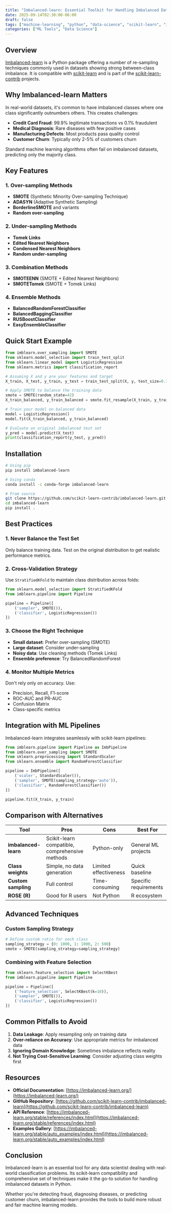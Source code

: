 ```yaml
---
title: "Imbalanced-learn: Essential Toolkit for Handling Imbalanced Datasets"
date: 2025-09-14T02:30:00-06:00
draft: false
tags: ["machine-learning", "python", "data-science", "scikit-learn", "imbalanced-data"]
categories: ["ML Tools", "Data Science"]
---
```


## Overview

[Imbalanced-learn](https://imbalanced-learn.org/) is a Python package offering a number of re-sampling techniques commonly used in datasets showing strong between-class imbalance. It is compatible with [scikit-learn](https://scikit-learn.org) and is part of the [scikit-learn-contrib](https://github.com/scikit-learn-contrib) projects.

## Why Imbalanced-learn Matters

In real-world datasets, it's common to have imbalanced classes where one class significantly outnumbers others. This creates challenges:

- **Credit Card Fraud**: 99.9% legitimate transactions vs 0.1% fraudulent
- **Medical Diagnosis**: Rare diseases with few positive cases
- **Manufacturing Defects**: Most products pass quality control
- **Customer Churn**: Typically only 2-5% of customers churn

Standard machine learning algorithms often fail on imbalanced datasets, predicting only the majority class.

## Key Features

### 1. Over-sampling Methods
- **SMOTE** (Synthetic Minority Over-sampling Technique)
- **ADASYN** (Adaptive Synthetic Sampling)
- **BorderlineSMOTE** and variants
- **Random over-sampling**

### 2. Under-sampling Methods
- **Tomek Links**
- **Edited Nearest Neighbors**
- **Condensed Nearest Neighbors**
- **Random under-sampling**

### 3. Combination Methods
- **SMOTEENN** (SMOTE + Edited Nearest Neighbors)
- **SMOTETomek** (SMOTE + Tomek Links)

### 4. Ensemble Methods
- **BalancedRandomForestClassifier**
- **BalancedBaggingClassifier**
- **RUSBoostClassifier**
- **EasyEnsembleClassifier**

## Quick Start Example

```python
from imblearn.over_sampling import SMOTE
from sklearn.model_selection import train_test_split
from sklearn.linear_model import LogisticRegression
from sklearn.metrics import classification_report

# Assuming X and y are your features and target
X_train, X_test, y_train, y_test = train_test_split(X, y, test_size=0.3, random_state=42)

# Apply SMOTE to balance the training data
smote = SMOTE(random_state=42)
X_train_balanced, y_train_balanced = smote.fit_resample(X_train, y_train)

# Train your model on balanced data
model = LogisticRegression()
model.fit(X_train_balanced, y_train_balanced)

# Evaluate on original imbalanced test set
y_pred = model.predict(X_test)
print(classification_report(y_test, y_pred))
```

## Installation

```bash
# Using pip
pip install imbalanced-learn

# Using conda
conda install -c conda-forge imbalanced-learn

# From source
git clone https://github.com/scikit-learn-contrib/imbalanced-learn.git
cd imbalanced-learn
pip install .
```

## Best Practices

### 1. **Never Balance the Test Set**
Only balance training data. Test on the original distribution to get realistic performance metrics.

### 2. **Cross-Validation Strategy**
Use `StratifiedKFold` to maintain class distribution across folds:
```python
from sklearn.model_selection import StratifiedKFold
from imblearn.pipeline import Pipeline

pipeline = Pipeline([
    ('sampler', SMOTE()),
    ('classifier', LogisticRegression())
])
```

### 3. **Choose the Right Technique**
- **Small dataset**: Prefer over-sampling (SMOTE)
- **Large dataset**: Consider under-sampling
- **Noisy data**: Use cleaning methods (Tomek Links)
- **Ensemble preference**: Try BalancedRandomForest

### 4. **Monitor Multiple Metrics**
Don't rely only on accuracy. Use:
- Precision, Recall, F1-score
- ROC-AUC and PR-AUC
- Confusion Matrix
- Class-specific metrics

## Integration with ML Pipelines

Imbalanced-learn integrates seamlessly with scikit-learn pipelines:

```python
from imblearn.pipeline import Pipeline as ImbPipeline
from imblearn.over_sampling import SMOTE
from sklearn.preprocessing import StandardScaler
from sklearn.ensemble import RandomForestClassifier

pipeline = ImbPipeline([
    ('scaler', StandardScaler()),
    ('sampler', SMOTE(sampling_strategy='auto')),
    ('classifier', RandomForestClassifier())
])

pipeline.fit(X_train, y_train)
```

## Comparison with Alternatives

| Tool | Pros | Cons | Best For |
|------|------|------|----------|
| **imbalanced-learn** | Scikit-learn compatible, comprehensive methods | Python-only | General ML projects |
| **Class weights** | Simple, no data generation | Limited effectiveness | Quick baseline |
| **Custom sampling** | Full control | Time-consuming | Specific requirements |
| **ROSE (R)** | Good for R users | Not Python | R ecosystem |

## Advanced Techniques

### Custom Sampling Strategy
```python
# Define custom ratio for each class
sampling_strategy = {0: 1000, 1: 1000, 2: 500}
smote = SMOTE(sampling_strategy=sampling_strategy)
```

### Combining with Feature Selection
```python
from sklearn.feature_selection import SelectKBest
from imblearn.pipeline import Pipeline

pipeline = Pipeline([
    ('feature_selection', SelectKBest(k=10)),
    ('sampler', SMOTE()),
    ('classifier', LogisticRegression())
])
```

## Common Pitfalls to Avoid

1. **Data Leakage**: Apply resampling only on training data
2. **Over-reliance on Accuracy**: Use appropriate metrics for imbalanced data
3. **Ignoring Domain Knowledge**: Sometimes imbalance reflects reality
4. **Not Trying Cost-Sensitive Learning**: Consider adjusting class weights first

## Resources

- **Official Documentation**: [https://imbalanced-learn.org/](https://imbalanced-learn.org/)
- **GitHub Repository**: [https://github.com/scikit-learn-contrib/imbalanced-learn](https://github.com/scikit-learn-contrib/imbalanced-learn)
- **API Reference**: [https://imbalanced-learn.org/stable/references/index.html](https://imbalanced-learn.org/stable/references/index.html)
- **Examples Gallery**: [https://imbalanced-learn.org/stable/auto_examples/index.html](https://imbalanced-learn.org/stable/auto_examples/index.html)

## Conclusion

Imbalanced-learn is an essential tool for any data scientist dealing with real-world classification problems. Its scikit-learn compatibility and comprehensive set of techniques make it the go-to solution for handling imbalanced datasets in Python.

Whether you're detecting fraud, diagnosing diseases, or predicting customer churn, imbalanced-learn provides the tools to build more robust and fair machine learning models.